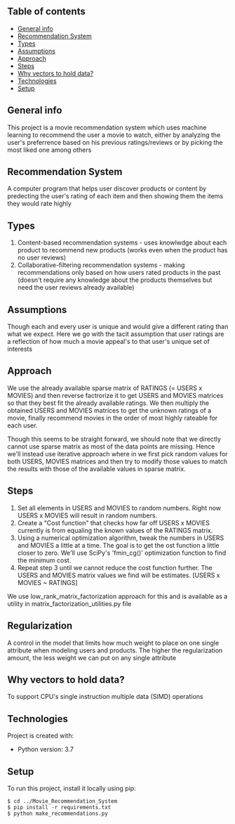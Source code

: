 ## Table of contents
* [General info](#general-info)
* [Recommendation System](#recommendation-system)
* [Types](#types)
* [Assumptions](#assumptions)
* [Approach](#approach)
* [Steps](#steps)
* [Why vectors to hold data?](#why-vectors-to-hold-data)
* [Technologies](#technologies)
* [Setup](#setup)

## General info
This project is a movie recommendation system which uses machine learning to recommend the user a movie to watch, either by analyzing the user's preferrence based on his previous ratings/reviews or by picking the most liked one among others

## Recommendation System
A computer program that helps user discover products or content by predecting the user's rating of each item and then showing them the items they would rate highly

## Types
1. Content-based recommendation systems - uses knowlwdge about each product to recommend new products (works even when the product has no user reviews)
2. Collaborative-filtering recommendation systems - making recommendations only based on how users rated products in the past (doesn't require any knowledge about the products themselves but need the user reviews already available)

## Assumptions
Though each and every user is unique and would give a different rating than what we expect. Here we go with the tacit assumption that user ratings are a reflection of how much a movie appeal's to that user's unique set of interests

## Approach
We use the already available sparse matrix of RATINGS (= USERS x MOVIES) and then reverse factrorize it to get USERS and MOVIES matrices so that they best fit the already available ratings. We then multiply the obtained USERS and MOVIES matrices to get the unknown ratings of a movie, finally recommend movies in the order of most highly rateable for each user.

Though this seems to be straight forward, we should note that we directly cannot use sparse matrix as most of the data points are missing. Hence we'll instead use iterative approach where in we first pick random values for both USERS, MOVIES matrices and then try to modify those values to match the results with those of the available values in sparse matrix.

## Steps
1. Set all elements in USERS and MOVIES to random numbers. Right now USERS x MOVIES will result in random numbers.
2. Create a "Cost function" that checks how far off USERS x MOVIES currently is from equaling the known values of the RATINGS matrix.
3. Using a numerical optimization algorithm, tweak the numbers in USERS and MOVIES a little at a time. The goal is to get the ost function a little closer to zero. We'll use SciPy's 'fmin_cg()' optimization function to find the minimum cost.
4. Repeat step 3 until we cannot reduce the cost function further. The USERS and MOVIES matrix values we find will be estimates. [USERS x MOVIES ~ RATINGS]

We use low_rank_matrix_factorization approach for this and is available as a utility in matrix_factorization_utilities.py file

## Regularization
A control in the model that limits how much weight to place on one single attribute when modeling users and products. The higher the regularization amount, the less weight we can put on any single attribute

## Why vectors to hold data?
To support CPU's single instruction multiple data (SIMD) operations
	
## Technologies
Project is created with:
* Python version: 3.7
	
## Setup
To run this project, install it locally using pip:

```
$ cd ../Movie_Recommendation_System
$ pip install -r requirements.txt
$ python make_recommendations.py
```